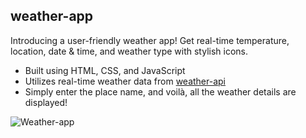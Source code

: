 ## weather-app

Introducing a user-friendly weather app! Get real-time temperature, location, date & time, and weather type with stylish icons.

- Built using HTML, CSS, and JavaScript
- Utilizes real-time weather data from [weather-api](https://www.weatherapi.com/)
- Simply enter the place name, and voilà, all the weather details are displayed!

![Weather-app]("C:\Users\MSHAHID1\Downloads\weather-app.png")


